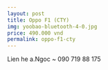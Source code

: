```yaml
---
layout: post
title: Oppo F1 (CTY)
img: yoobao-bluetooth-4-0.jpg
price: 490.000 vnd
permalink: oppo-f1-cty
---
```

Lien he a.Ngoc ~ 090 719 88 175
